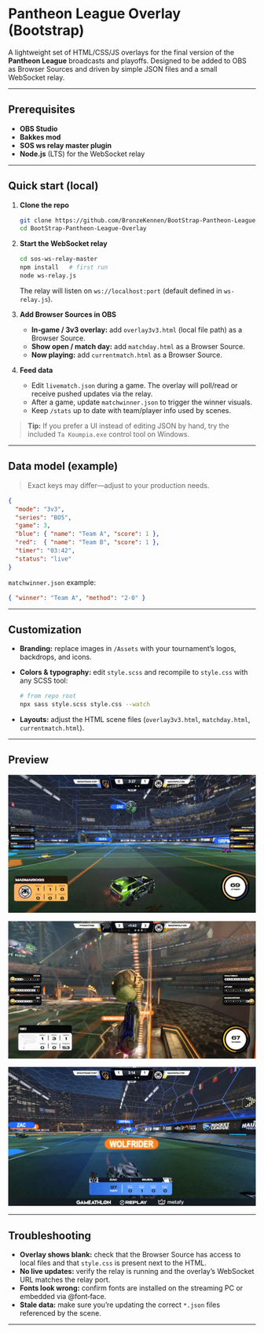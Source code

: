 # Pantheon League Overlay (Bootstrap)

A lightweight set of HTML/CSS/JS overlays for the final version of the **Pantheon League** broadcasts and playoffs. Designed to be added to OBS as Browser Sources and driven by simple JSON files and a small WebSocket relay.

---

## Prerequisites

* **OBS Studio**
* **Bakkes mod**
* **SOS ws relay master plugin** 
* **Node.js** (LTS) for the WebSocket relay
---

## Quick start (local)

1. **Clone the repo**

   ```bash
   git clone https://github.com/BronzeKennen/BootStrap-Pantheon-League-Overlay.git
   cd BootStrap-Pantheon-League-Overlay
   ```

2. **Start the WebSocket relay**

   ```bash
   cd sos-ws-relay-master
   npm install   # first run
   node ws-relay.js
   ```

   The relay will listen on `ws://localhost:port` (default defined in `ws-relay.js`).

3. **Add Browser Sources in OBS**

   * **In‑game / 3v3 overlay:** add `overlay3v3.html` (local file path) as a Browser Source.
   * **Show open / match day:** add `matchday.html` as a Browser Source.
   * **Now playing:** add `currentmatch.html` as a Browser Source.

4. **Feed data**

   * Edit `livematch.json` during a game. The overlay will poll/read or receive pushed updates via the relay.
   * After a game, update `matchwinner.json` to trigger the winner visuals.
   * Keep `/stats` up to date with team/player info used by scenes.

> **Tip:** If you prefer a UI instead of editing JSON by hand, try the included `Ta Koumpia.exe` control tool on Windows.

---

## Data model (example)

> Exact keys may differ—adjust to your production needs.

```json
{
  "mode": "3v3",
  "series": "BO5",
  "game": 3,
  "blue": { "name": "Team A", "score": 1 },
  "red":  { "name": "Team B", "score": 1 },
  "timer": "03:42",
  "status": "live"
}
```

`matchwinner.json` example:

```json
{ "winner": "Team A", "method": "2-0" }
```

---

## Customization

* **Branding:** replace images in `/Assets` with your tournament’s logos, backdrops, and icons.
* **Colors & typography:** edit `style.scss` and recompile to `style.css` with any SCSS tool:

  ```bash
  # from repo root
  npx sass style.scss style.css --watch
  ```
* **Layouts:** adjust the HTML scene files (`overlay3v3.html`, `matchday.html`, `currentmatch.html`).
---
## Preview

![League Play Skin](Assets/leagueplay.PNG)

![Playoffs Skin](Assets/Playoffs.PNG)

![Replay Cam](Assets/replay.PNG)



---

## Troubleshooting

* **Overlay shows blank:** check that the Browser Source has access to local files and that `style.css` is present next to the HTML.
* **No live updates:** verify the relay is running and the overlay’s WebSocket URL matches the relay port.
* **Fonts look wrong:** confirm fonts are installed on the streaming PC or embedded via @font‑face.
* **Stale data:** make sure you’re updating the correct `*.json` files referenced by the scene.

---
